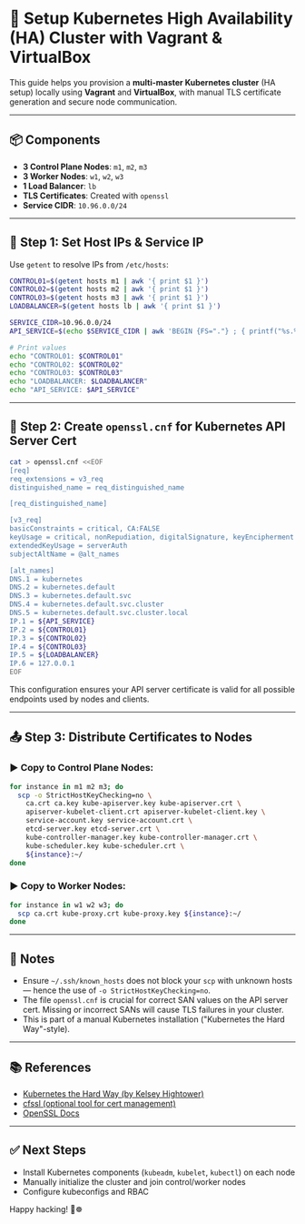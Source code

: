 # 🚀 Setup Kubernetes High Availability (HA) Cluster with Vagrant & VirtualBox

This guide helps you provision a **multi-master Kubernetes cluster** (HA setup) locally using **Vagrant** and **VirtualBox**, with manual TLS certificate generation and secure node communication.

---

## 📦 Components

- **3 Control Plane Nodes**: `m1`, `m2`, `m3`
- **3 Worker Nodes**: `w1`, `w2`, `w3`
- **1 Load Balancer**: `lb`
- **TLS Certificates**: Created with `openssl`
- **Service CIDR**: `10.96.0.0/24`

---

## 🔧 Step 1: Set Host IPs & Service IP

Use `getent` to resolve IPs from `/etc/hosts`:

```bash
CONTROL01=$(getent hosts m1 | awk '{ print $1 }')
CONTROL02=$(getent hosts m2 | awk '{ print $1 }')
CONTROL03=$(getent hosts m3 | awk '{ print $1 }')
LOADBALANCER=$(getent hosts lb | awk '{ print $1 }')

SERVICE_CIDR=10.96.0.0/24
API_SERVICE=$(echo $SERVICE_CIDR | awk 'BEGIN {FS="."} ; { printf("%s.%s.%s.1", $1, $2, $3) }')

# Print values
echo "CONTROL01: $CONTROL01"
echo "CONTROL02: $CONTROL02"
echo "CONTROL03: $CONTROL03"
echo "LOADBALANCER: $LOADBALANCER"
echo "API_SERVICE: $API_SERVICE"
```

---

## 🔐 Step 2: Create `openssl.cnf` for Kubernetes API Server Cert

```bash
cat > openssl.cnf <<EOF
[req]
req_extensions = v3_req
distinguished_name = req_distinguished_name

[req_distinguished_name]

[v3_req]
basicConstraints = critical, CA:FALSE
keyUsage = critical, nonRepudiation, digitalSignature, keyEncipherment
extendedKeyUsage = serverAuth
subjectAltName = @alt_names

[alt_names]
DNS.1 = kubernetes
DNS.2 = kubernetes.default
DNS.3 = kubernetes.default.svc
DNS.4 = kubernetes.default.svc.cluster
DNS.5 = kubernetes.default.svc.cluster.local
IP.1 = ${API_SERVICE}
IP.2 = ${CONTROL01}
IP.3 = ${CONTROL02}
IP.4 = ${CONTROL03}
IP.5 = ${LOADBALANCER}
IP.6 = 127.0.0.1
EOF
```

This configuration ensures your API server certificate is valid for all possible endpoints used by nodes and clients.

---

## 📤 Step 3: Distribute Certificates to Nodes

### ▶️ Copy to **Control Plane Nodes**:

```bash
for instance in m1 m2 m3; do
  scp -o StrictHostKeyChecking=no \
    ca.crt ca.key kube-apiserver.key kube-apiserver.crt \
    apiserver-kubelet-client.crt apiserver-kubelet-client.key \
    service-account.key service-account.crt \
    etcd-server.key etcd-server.crt \
    kube-controller-manager.key kube-controller-manager.crt \
    kube-scheduler.key kube-scheduler.crt \
    ${instance}:~/
done
```

### ▶️ Copy to **Worker Nodes**:

```bash
for instance in w1 w2 w3; do
  scp ca.crt kube-proxy.crt kube-proxy.key ${instance}:~/
done
```

---

## 📘 Notes

- Ensure `~/.ssh/known_hosts` does not block your `scp` with unknown hosts — hence the use of `-o StrictHostKeyChecking=no`.
- The file `openssl.cnf` is crucial for correct SAN values on the API server cert. Missing or incorrect SANs will cause TLS failures in your cluster.
- This is part of a manual Kubernetes installation ("Kubernetes the Hard Way"-style).

---

## 📚 References

- [Kubernetes the Hard Way (by Kelsey Hightower)](https://github.com/kelseyhightower/kubernetes-the-hard-way)
- [cfssl (optional tool for cert management)](https://github.com/cloudflare/cfssl)
- [OpenSSL Docs](https://www.openssl.org/docs/)

---

## ✅ Next Steps

- Install Kubernetes components (`kubeadm`, `kubelet`, `kubectl`) on each node
- Manually initialize the cluster and join control/worker nodes
- Configure kubeconfigs and RBAC

Happy hacking! 🔧☸️
